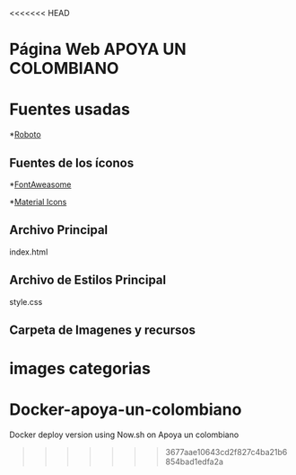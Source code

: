 <<<<<<< HEAD
# Página Web APOYA UN COLOMBIANO

# Fuentes usadas
*[Roboto](https://fonts.googleapis.com/css?family=Roboto:400,700)

## Fuentes de los íconos
*[FontAweasome](https://fontawesome.com)

*[Material Icons](https://materializecss.com/icons.html)

## Archivo Principal
  index.html

## Archivo de Estilos Principal
  style.css

## Carpeta de Imagenes y recursos
  images
  categorias
=======
# Docker-apoya-un-colombiano
Docker deploy version using Now.sh on Apoya un colombiano
>>>>>>> 3677aae10643cd2f827c4ba21b6854bad1edfa2a
